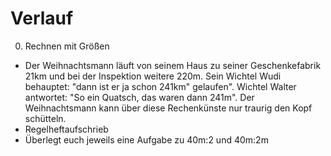 Verlauf
=======

0. Rechnen mit Größen
  - Der Weihnachtsmann läuft von seinem Haus zu seiner Geschenkefabrik 21km und bei der Inspektion weitere 220m. Sein Wichtel
    Wudi behauptet: "dann ist er ja schon 241km" gelaufen". Wichtel Walter antwortet: "So ein Quatsch, das waren dann
    241m". Der Weihnachtsmann kann über diese Rechenkünste nur traurig den Kopf schütteln.
  - Regelheftaufschrieb
  - Überlegt euch jeweils eine Aufgabe zu 40m:2 und 40m:2m
